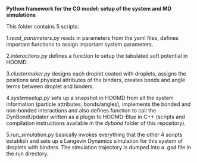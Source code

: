 **Python framework for the CG model: setup of the system and MD simulations**

This folder contains 5 scripts:

1.*read_parameters.py* reads in  parameters from the yaml files, defines important functions to assign important system parameters.

2.*interactions.py* defines a function to setup the tabulated soft potential in HOOMD.

3.*clustermaker.py* designs each droplet coated with droplets, assigns the positions and physical attributes of the binders, creates bonds and angle terms between droplet and binders.

4.*systemsetup.py* sets up a snapshot in HOOMD from all the system information (particle attributes, bonds/angles), implements the bonded and non-bonded interactions and also defines function to call the DynBondUpdater written as a plugin to HOOMD-Blue in C++ (scripts and compilation instructions available in the *dybond* folder of this repository).

5.*run_simulation.py* basically invokes everything that the other 4 scripts establish and sets up a Langevin Dynamics simulation for this system of droplets with binders. The simulation trajectory is dumped into a .gsd file in the run directory. 

